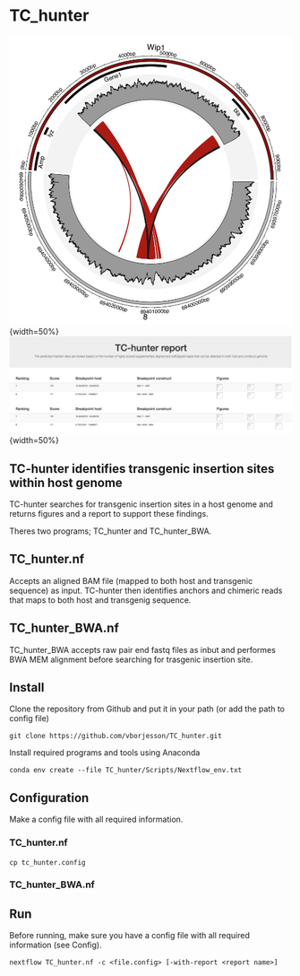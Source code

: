 # TC_hunter

![](Plots/circlize.png){width=50%}![](Plots/tc_hunter_out.png){width=50%}

## TC-hunter identifies transgenic insertion sites within host genome

TC-hunter searches for transgenic insertion sites in a host genome and returns figures and a report to support these findings. 

Theres two programs; TC_hunter and TC_hunter_BWA. 

## TC_hunter.nf
Accepts an aligned BAM file (mapped to both host and transgenic sequence) as input. 
TC-hunter then identifies anchors and chimeric reads that maps to both host and transgenig sequence.    

## TC_hunter_BWA.nf 

TC_hunter_BWA accepts raw pair end fastq files as inbut and performes BWA MEM alignment before searching for trasgenic insertion site.       


## Install 

Clone the repository from Github and put it in your path (or add the path to config file) 
```
git clone https://github.com/vborjesson/TC_hunter.git

```

Install required programs and tools using Anaconda
```
conda env create --file TC_hunter/Scripts/Nextflow_env.txt
```

## Configuration

Make a config file with all required information. 

### TC_hunter.nf

```
cp tc_hunter.config 
```

### TC_hunter_BWA.nf


## Run 

Before running, make sure you have a config file with all required information (see Config).  

```
nextflow TC_hunter.nf -c <file.config> [-with-report <report name>]
```



